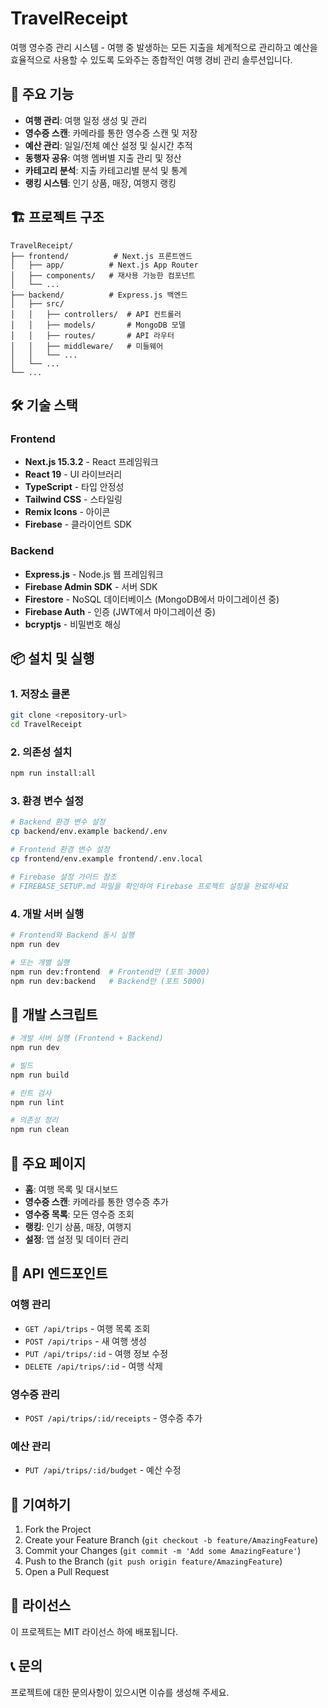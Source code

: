 # TravelReceipt

여행 영수증 관리 시스템 - 여행 중 발생하는 모든 지출을 체계적으로 관리하고 예산을 효율적으로 사용할 수 있도록 도와주는 종합적인 여행 경비 관리 솔루션입니다.

## 🚀 주요 기능

- **여행 관리**: 여행 일정 생성 및 관리
- **영수증 스캔**: 카메라를 통한 영수증 스캔 및 저장
- **예산 관리**: 일일/전체 예산 설정 및 실시간 추적
- **동행자 공유**: 여행 멤버별 지출 관리 및 정산
- **카테고리 분석**: 지출 카테고리별 분석 및 통계
- **랭킹 시스템**: 인기 상품, 매장, 여행지 랭킹

## 🏗️ 프로젝트 구조

```
TravelReceipt/
├── frontend/          # Next.js 프론트엔드
│   ├── app/          # Next.js App Router
│   ├── components/   # 재사용 가능한 컴포넌트
│   └── ...
├── backend/          # Express.js 백엔드
│   ├── src/
│   │   ├── controllers/  # API 컨트롤러
│   │   ├── models/       # MongoDB 모델
│   │   ├── routes/       # API 라우터
│   │   ├── middleware/   # 미들웨어
│   │   └── ...
│   └── ...
└── ...
```

## 🛠️ 기술 스택

### Frontend
- **Next.js 15.3.2** - React 프레임워크
- **React 19** - UI 라이브러리
- **TypeScript** - 타입 안정성
- **Tailwind CSS** - 스타일링
- **Remix Icons** - 아이콘
- **Firebase** - 클라이언트 SDK

### Backend
- **Express.js** - Node.js 웹 프레임워크
- **Firebase Admin SDK** - 서버 SDK
- **Firestore** - NoSQL 데이터베이스 (MongoDB에서 마이그레이션 중)
- **Firebase Auth** - 인증 (JWT에서 마이그레이션 중)
- **bcryptjs** - 비밀번호 해싱

## 📦 설치 및 실행

### 1. 저장소 클론
```bash
git clone <repository-url>
cd TravelReceipt
```

### 2. 의존성 설치
```bash
npm run install:all
```

### 3. 환경 변수 설정
```bash
# Backend 환경 변수 설정
cp backend/env.example backend/.env

# Frontend 환경 변수 설정
cp frontend/env.example frontend/.env.local

# Firebase 설정 가이드 참조
# FIREBASE_SETUP.md 파일을 확인하여 Firebase 프로젝트 설정을 완료하세요
```

### 4. 개발 서버 실행
```bash
# Frontend와 Backend 동시 실행
npm run dev

# 또는 개별 실행
npm run dev:frontend  # Frontend만 (포트 3000)
npm run dev:backend   # Backend만 (포트 5000)
```

## 🔧 개발 스크립트

```bash
# 개발 서버 실행 (Frontend + Backend)
npm run dev

# 빌드
npm run build

# 린트 검사
npm run lint

# 의존성 정리
npm run clean
```

## 📱 주요 페이지

- **홈**: 여행 목록 및 대시보드
- **영수증 스캔**: 카메라를 통한 영수증 추가
- **영수증 목록**: 모든 영수증 조회
- **랭킹**: 인기 상품, 매장, 여행지
- **설정**: 앱 설정 및 데이터 관리

## 🔐 API 엔드포인트

### 여행 관리
- `GET /api/trips` - 여행 목록 조회
- `POST /api/trips` - 새 여행 생성
- `PUT /api/trips/:id` - 여행 정보 수정
- `DELETE /api/trips/:id` - 여행 삭제

### 영수증 관리
- `POST /api/trips/:id/receipts` - 영수증 추가

### 예산 관리
- `PUT /api/trips/:id/budget` - 예산 수정

## 🤝 기여하기

1. Fork the Project
2. Create your Feature Branch (`git checkout -b feature/AmazingFeature`)
3. Commit your Changes (`git commit -m 'Add some AmazingFeature'`)
4. Push to the Branch (`git push origin feature/AmazingFeature`)
5. Open a Pull Request

## 📄 라이선스

이 프로젝트는 MIT 라이선스 하에 배포됩니다.

## 📞 문의

프로젝트에 대한 문의사항이 있으시면 이슈를 생성해 주세요.
